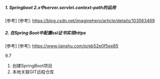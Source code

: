 ##### 1. Springboot 2.x中server.servlet.context-path的运用
[参考]
[参考]: https://blog.csdn.net/imaginehero/article/details/103563469
##### 2. 在Spring Boot中配置ssl证书实现https 
[参考]
[参考]: https://www.jianshu.com/p/eb52e0f5ee85


9.7
1. 创建SpringBoot项目
2. 本地关联GIT远程仓库